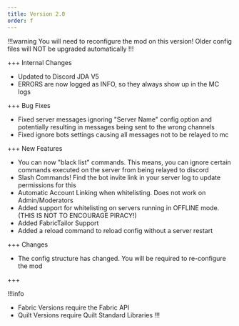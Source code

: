 ```yaml
---
title: Version 2.0
order: f
---
```


!!!warning
You will need to reconfigure the mod on this version! Older config files will NOT be upgraded automatically
!!!

+++ Internal Changes

* Updated to Discord JDA V5
* ERRORS are now logged as INFO, so they always show up in the MC logs

+++ Bug Fixes

* Fixed server messages ignoring "Server Name" config option and potentially resulting in messages being sent to the wrong channels
* Fixed ignore bots settings causing all messages not to be relayed to mc

+++ New Features

* You can now "black list" commands. This means, you can ignore certain commands executed on the server from being relayed to discord
* Slash Commands! Find the bot invite link in your server log to update permissions for this
* Automatic Account Linking when whitelisting. Does not work on Admin/Moderators
* Added support for whitelisting on servers running in OFFLINE mode. (THIS IS NOT TO ENCOURAGE PIRACY!)
* Added FabricTailor Support
* Added a reload command to reload config without a server restart

+++ Changes

* The config structure has changed. You will be required to re-configure the mod

+++

!!!info
* Fabric Versions require the Fabric API
* Quilt Versions require Quilt Standard Libraries
!!!
